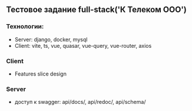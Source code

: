 ## Тестовое задание full-stack('К Телеком ООО')

### Технологии:
- Server: django, docker, mysql
- Client: vite, ts, vue, quasar, vue-query, vue-router, axios

### Client
- Features slice design
### Server
- доступ к swagger: api/docs/, api/redoc/, api/schema/